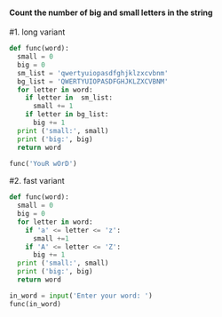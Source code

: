 #### Count the number of big and small letters in the string

#1. long variant
```python
def func(word):
  small = 0
  big = 0
  sm_list = 'qwertyuiopasdfghjklzxcvbnm'
  bg_list = 'QWERTYUIOPASDFGHJKLZXCVBNM'
  for letter in word:
    if letter in  sm_list:
      small += 1
    if letter in bg_list:
      big += 1
  print ('small:', small)
  print ('big:', big)
  return word
  
func('YouR wOrD')
```

#2. fast variant
```python
def func(word):
  small = 0
  big = 0
  for letter in word:
    if 'a' <= letter <= 'z':
      small +=1
    if 'A' <= letter <= 'Z':
      big += 1
  print ('small:', small)
  print ('big:', big)
  return word

in_word = input('Enter your word: ')
func(in_word) 
```
